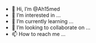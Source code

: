 - 👋 Hi, I’m @Ah15med
- 👀 I’m interested in ...
- 🌱 I’m currently learning ...
- 💞️ I’m looking to collaborate on ...
- 📫 How to reach me ...

<!---
Ah15med/Ah15med is a ✨ special ✨ repository because its `README.md` (this file) appears on your GitHub profile.
You can click the Preview link to take a look at your changes.
--->

